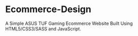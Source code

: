 # Ecommerce-Design
A Simple ASUS TUF Gaming Ecommerce Website Built Using HTML5/CSS3/SASS and JavaScript.
